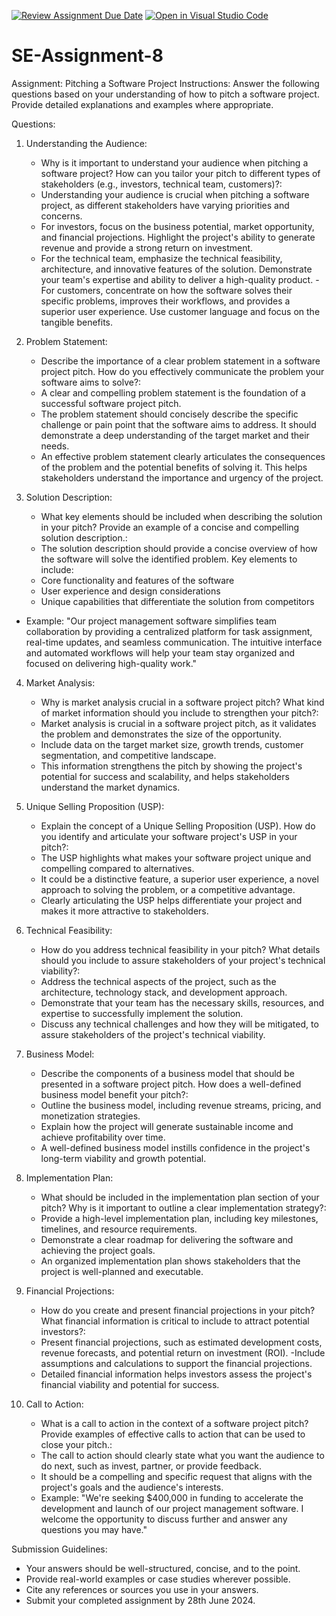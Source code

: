 [![Review Assignment Due Date](https://classroom.github.com/assets/deadline-readme-button-22041afd0340ce965d47ae6ef1cefeee28c7c493a6346c4f15d667ab976d596c.svg)](https://classroom.github.com/a/4bgukiqw)
[![Open in Visual Studio Code](https://classroom.github.com/assets/open-in-vscode-2e0aaae1b6195c2367325f4f02e2d04e9abb55f0b24a779b69b11b9e10269abc.svg)](https://classroom.github.com/online_ide?assignment_repo_id=15350970&assignment_repo_type=AssignmentRepo)
# SE-Assignment-8
 Assignment: Pitching a Software Project
 Instructions:
Answer the following questions based on your understanding of how to pitch a software project. Provide detailed explanations and examples where appropriate.

 Questions:

1. Understanding the Audience:
   - Why is it important to understand your audience when pitching a software project? How can you tailor your pitch to different types of stakeholders (e.g., investors, technical team, customers)?:
   - Understanding your audience is crucial when pitching a software project, as different stakeholders have varying priorities and concerns.
   - For investors, focus on the business potential, market opportunity, and financial projections. Highlight the project's ability to generate revenue and provide a strong return on investment.
   - For the technical team, emphasize the technical feasibility, architecture, and innovative features of the solution. Demonstrate your team's expertise and ability to deliver a high-quality product.
   -For customers, concentrate on how the software solves their specific problems, improves their workflows, and provides a superior user experience. Use customer language and focus on the tangible benefits.

2. Problem Statement:
   - Describe the importance of a clear problem statement in a software project pitch. How do you effectively communicate the problem your software aims to solve?:
   - A clear and compelling problem statement is the foundation of a successful software project pitch.
   - The problem statement should concisely describe the specific challenge or pain point that the software aims to address. It should demonstrate a deep understanding of the target market and their needs.
   - An effective problem statement clearly articulates the consequences of the problem and the potential benefits of solving it. This helps stakeholders understand the importance and urgency of the project.

3. Solution Description:
   - What key elements should be included when describing the solution in your pitch? Provide an example of a concise and compelling solution description.:
   - The solution description should provide a concise overview of how the software will solve the identified problem.
Key elements to include:
   - Core functionality and features of the software
   - User experience and design considerations
   - Unique capabilities that differentiate the solution from competitors
- Example: "Our project management software simplifies team collaboration by providing a centralized platform for task assignment, real-time updates, and seamless communication. The intuitive interface and automated workflows will help your team stay organized and focused on delivering high-quality work."

4. Market Analysis:
   - Why is market analysis crucial in a software project pitch? What kind of market information should you include to strengthen your pitch?:
   - Market analysis is crucial in a software project pitch, as it validates the problem and demonstrates the size of the opportunity.
   - Include data on the target market size, growth trends, customer segmentation, and competitive landscape.
   - This information strengthens the pitch by showing the project's potential for success and scalability, and helps stakeholders understand the market dynamics.

5. Unique Selling Proposition (USP):
   - Explain the concept of a Unique Selling Proposition (USP). How do you identify and articulate your software project's USP in your pitch?:
   - The USP highlights what makes your software project unique and compelling compared to alternatives.
   - It could be a distinctive feature, a superior user experience, a novel approach to solving the problem, or a competitive advantage.
   - Clearly articulating the USP helps differentiate your project and makes it more attractive to stakeholders.

6. Technical Feasibility:
   - How do you address technical feasibility in your pitch? What details should you include to assure stakeholders of your project's technical viability?:
   - Address the technical aspects of the project, such as the architecture, technology stack, and development approach.
   - Demonstrate that your team has the necessary skills, resources, and expertise to successfully implement the solution.
   - Discuss any technical challenges and how they will be mitigated, to assure stakeholders of the project's technical viability.

7. Business Model:
   - Describe the components of a business model that should be presented in a software project pitch. How does a well-defined business model benefit your pitch?:
   - Outline the business model, including revenue streams, pricing, and monetization strategies.
   - Explain how the project will generate sustainable income and achieve profitability over time.
   - A well-defined business model instills confidence in the project's long-term viability and growth potential.

8. Implementation Plan:
   - What should be included in the implementation plan section of your pitch? Why is it important to outline a clear implementation strategy?:
   - Provide a high-level implementation plan, including key milestones, timelines, and resource requirements.
   - Demonstrate a clear roadmap for delivering the software and achieving the project goals.
   - An organized implementation plan shows stakeholders that the project is well-planned and executable.

9. Financial Projections:
   - How do you create and present financial projections in your pitch? What financial information is critical to include to attract potential investors?:
   - Present financial projections, such as estimated development costs, revenue forecasts, and potential return on investment (ROI).
   -Include assumptions and calculations to support the financial projections.
   - Detailed financial information helps investors assess the project's financial viability and potential for success.

10. Call to Action:
    - What is a call to action in the context of a software project pitch? Provide examples of effective calls to action that can be used to close your pitch.:
    - The call to action should clearly state what you want the audience to do next, such as invest, partner, or provide feedback.
    - It should be a compelling and specific request that aligns with the project's goals and the audience's interests.
    - Example: "We're seeking $400,000 in funding to accelerate the development and launch of our project management software. I welcome the opportunity to discuss further and answer any questions you may have."

 Submission Guidelines:
- Your answers should be well-structured, concise, and to the point.
- Provide real-world examples or case studies wherever possible.
- Cite any references or sources you use in your answers.
- Submit your completed assignment by 28th June 2024.


